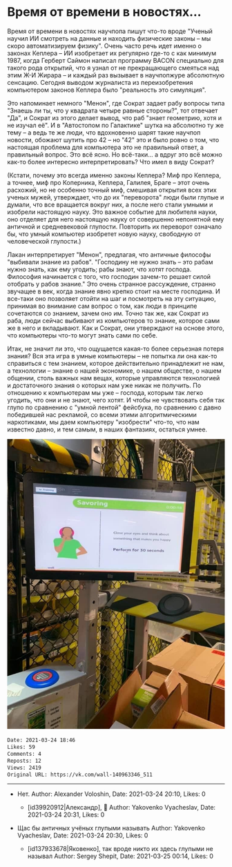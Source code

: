 # Время от времени в новостях...

Время от времени в новостях научпопа пишут что-то вроде "Ученый научил ИИ смотреть на данные и находить физические законы – мы скоро автоматизируем физику". Очень часто речь идет именно о законах Кеплера – ИИ изобретает их регулярно где-то с как минимум 1987, когда Герберт Саймон написал программу BACON специально для такого рода открытий, что я узнал от не прекращающего смеяться над этим Ж-И Жирара – и каждый раз вызывает в научпопжуре абсолютную сенсацию. Сегодня выводом журналиста из переизобретения компьютером законов Кеплера было "реальность это симуляция".

Это напоминает немного "Менон", где Сократ задает рабу вопросы типа "Знаешь ли ты, что у квадрата четыре равные стороны?", тот отвечает "Да", и Сократ из этого делает вывод, что раб "знает геометрию, хотя и не изучал её". И в "Автостопом по Галактике" шутка на абсолютно ту же тему – а ведь те же люди, что вдохновенно шарят такие научпоп новости, обожают шутить про 42 – но "42" это и было ровно о том, что настоящая проблема для компьютера это не правильный ответ, а правильный вопрос. Это всё ясно. Но всё-таки... а вдруг это всё можно как-то более интересно интерпретировать? Что имел в виду Сократ?

(Кстати, почему это всегда именно законы Кеплера? Миф про Кеплера, а точнее, миф про Коперника, Кеплера, Галилея, Браге – этот очень расхожий, но не особенно точный миф, смешивая открытия всех этих ученых мужей, утверждает, что до их "переворота" люди были глупые и думали, что все вращается вокруг них, а после него стали умными и изобрели настоящую науку. Это важное событие для любителя науки, оно отделяет для него настоящую науку от совершенно непонятной ему античной и средневековой глупости. Повторить их переворот означало бы, что умный компьютер изобретет новую науку, свободную от человеческой глупости.)

Лакан интерпретирует "Менон", предлагая, что античные философы "выбивали знание из рабов". "Господину не нужно знать – это рабам нужно знать, как ему угодить; рабы знают, что хотят господа. Философия начинается с того, что господин зачем-то решает силой отобрать у рабов знание." Это очень странное рассуждение, странно звучащее в век, когда знание явно крепко стоит на месте господина. И все-таки оно позволяет отойти на шаг и посмотреть на эту ситуацию, принимая во внимание сам вопрос о том, как люди в принципе сочетаются со знанием, зачем оно им. Точно так же, как Сократ из раба, люди сейчас выбивают из компьютеров то знание, которое сами же в него и вкладывают. Как и Сократ, они утверждают на основе этого, что компьютеры что-то могут знать сами по себе.

Итак, не значит ли это, что ощущается какая-то более серьезная потеря знания? Вся эта игра в умные компьютеры – не попытка ли она как-то справиться с тем знанием, которое действительно принадлежит не нам, а технологии – знание о нашей экономике, о нашем обществе, о нашем общении, столь важных нам вещах, которые управляются технологией и достаточного знания о которых нам уже никак не получить. По отношению к компьютерам мы уже – господа, которым так легко угодить, что они и не знают, чего хотят. И чтобы не чувствовать себя так глупо по сравнению с "умной лентой" фейсбука, по сравнению с давно победившей нас рекламой, со всеми этими алгоритмическими наркотиками, мы даем компьютеру "изобрести" что-то, что нам известно давно, и тем самым, в наших фантазиях, остаться умнее.

![](attachments/457239142.jpg)

    Date: 2021-03-24 18:46
    Likes: 59
    Comments: 4
    Reposts: 12
    Views: 2419
    Original URL: https://vk.com/wall-140963346_511



--------------------

  * Нет.
    Author: Alexander Voloshin, Date: 2021-03-24 20:10, Likes: 0

      * [id39920912|Александр], 🌚
        Author: Yakovenko Vyacheslav, Date: 2021-03-24 20:31, Likes: 0


  * Щас бы античных учёных глупыми называть
    Author: Yakovenko Vyacheslav, Date: 2021-03-24 20:30, Likes: 0

      * [id137933678|Яковенко], так вроде никто их здесь глупыми не называл
        Author: Sergey Shepit, Date: 2021-03-25 00:14, Likes: 0

